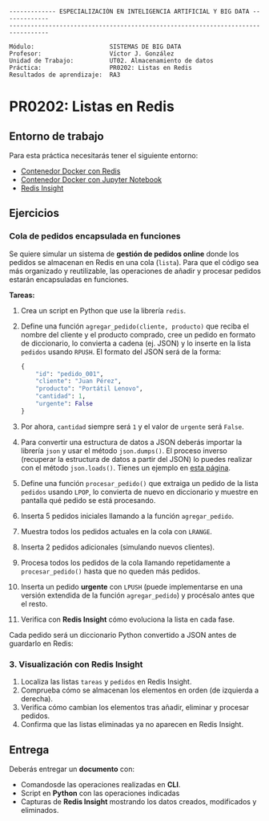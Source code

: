 ```
------------- ESPECIALIZACIÓN EN INTELIGENCIA ARTIFICIAL Y BIG DATA -------------
---------------------------------------------------------------------------------

Módulo:                     SISTEMAS DE BIG DATA
Profesor:                   Víctor J. González
Unidad de Trabajo:          UT02. Almacenamiento de datos
Práctica:                   PR0202: Listas en Redis
Resultados de aprendizaje:  RA3
```


# PR0202: Listas en Redis

## Entorno de trabajo

Para esta práctica necesitarás tener el siguiente entorno:

- [Contenedor Docker con Redis](https://vgonzalez165.github.io/docker_resources/compose/redis/)
- [Contenedor Docker con Jupyter Notebook](https://vgonzalez165.github.io/docker_resources/compose/jupyter_notebook/)
- [Redis Insight](../../../recursos/Redis-Insight-win-installer.exe)

## Ejercicios

### Cola de pedidos encapsulada en funciones

Se quiere simular un sistema de **gestión de pedidos online** donde los pedidos se almacenan en Redis en una cola (`lista`). Para que el código sea más organizado y reutilizable, las operaciones de añadir y procesar pedidos estarán encapsuladas en funciones.

**Tareas:**

1. Crea un script en Python que use la librería `redis`.
2. Define una función `agregar_pedido(cliente, producto)` que reciba el nombre del cliente y el producto comprado, cree un pedido en formato de diccionario, lo convierta a cadena (ej. JSON) y lo inserte en la lista `pedidos` usando `RPUSH`. El formato del JSON será de la forma:

    ```python
    {
        "id": "pedido_001",
        "cliente": "Juan Pérez",
        "producto": "Portátil Lenovo",
        "cantidad": 1,
        "urgente": False
    }
    ```

3. Por ahora, `cantidad` siempre será `1` y el valor de `urgente` será `False`.
4. Para convertir una estructura de datos a JSON deberás importar la librería `json` y usar el método `json.dumps()`. El proceso inverso (recuperar la estructura de datos a partir del JSON) lo puedes realizar con el método `json.loads()`. Tienes un ejemplo en [esta página](https://www.w3schools.com/python/python_json.asp).
5. Define una función `procesar_pedido()` que extraiga un pedido de la lista `pedidos` usando `LPOP`, lo convierta de nuevo en diccionario y muestre en pantalla qué pedido se está procesando.
6. Inserta 5 pedidos iniciales llamando a la función `agregar_pedido`.
7. Muestra todos los pedidos actuales en la cola con `LRANGE`.
8. Inserta 2 pedidos adicionales (simulando nuevos clientes).
9. Procesa todos los pedidos de la cola llamando repetidamente a `procesar_pedido()` hasta que no queden más pedidos.
10. Inserta un pedido **urgente** con `LPUSH` (puede implementarse en una versión extendida de la función `agregar_pedido`) y procésalo antes que el resto.
11. Verifica con **Redis Insight** cómo evoluciona la lista en cada fase.


Cada pedido será un diccionario Python convertido a JSON antes de guardarlo en Redis:


### 3. Visualización con Redis Insight

1. Localiza las listas `tareas` y `pedidos` en Redis Insight.
2. Comprueba cómo se almacenan los elementos en orden (de izquierda a derecha).
3. Verifica cómo cambian los elementos tras añadir, eliminar y procesar pedidos.
4. Confirma que las listas eliminadas ya no aparecen en Redis Insight.


## Entrega

Deberás entregar un **documento** con:
- Comandosde las operaciones realizadas en **CLI**.
- Script en **Python** con las operaciones indicadas
- Capturas de **Redis Insight** mostrando los datos creados, modificados y eliminados.
